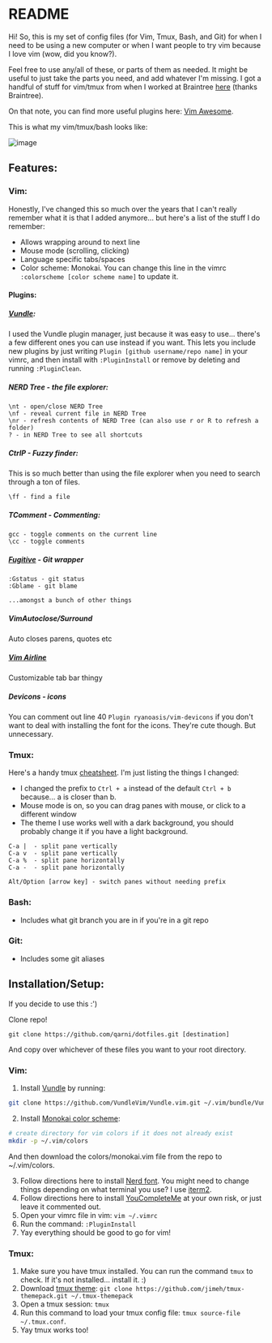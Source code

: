 # README

Hi! So, this is my set of config files (for Vim, Tmux, Bash, and Git) for when I need to be using a new computer or when I want people to try vim because I love vim (wow, did you know?).

Feel free to use any/all of these, or parts of them as needed. It might be useful to just take the parts you need, and add whatever I'm missing. I got a handful of stuff for vim/tmux from when I worked at Braintree [here](https://github.com/braintreeps/vim_dotfiles) (thanks Braintree).

On that note, you can find more useful plugins here: [Vim Awesome](https://vimawesome.com/).

This is what my vim/tmux/bash looks like:

![image](https://user-images.githubusercontent.com/17552078/72491326-52867680-37df-11ea-9785-be4ee13d8319.png)

## Features:

### Vim:

Honestly, I've changed this so much over the years that I can't really remember what it is that I added anymore... but here's a list of the stuff I do remember:

* Allows wrapping around to next line
* Mouse mode (scrolling, clicking)
* Language specific tabs/spaces
* Color scheme: Monokai. You can change this line in the vimrc `:colorscheme [color scheme name]` to update it.

#### Plugins:

##### [Vundle](https://github.com/VundleVim/Vundle.vim):
I used the Vundle plugin manager, just because it was easy to use... there's a few different ones you can use instead if you want. This lets you include new plugins by just writing `Plugin [github username/repo name]` in your vimrc, and then install with `:PluginInstall` or remove by deleting and running `:PluginClean`.

##### NERD Tree - the file explorer:

```
\nt - open/close NERD Tree
\nf - reveal current file in NERD Tree
\nr - refresh contents of NERD Tree (can also use r or R to refresh a folder)
? - in NERD Tree to see all shortcuts
```

##### CtrlP - Fuzzy finder:
This is so much better than using the file explorer when you need to search through a ton of files.

```
\ff - find a file
```

##### TComment - Commenting:

```
gcc - toggle comments on the current line
\cc - toggle comments
```

##### [Fugitive](https://github.com/tpope/vim-fugitive) - Git wrapper

```
:Gstatus - git status
:Gblame - git blame

...amongst a bunch of other things
```

##### VimAutoclose/Surround

Auto closes parens, quotes etc

##### [Vim Airline](https://github.com/vim-airline/vim-airline)

Customizable tab bar thingy

##### Devicons - icons

You can comment out line 40 `Plugin ryanoasis/vim-devicons` if you don't want to deal with installing the font for the icons. They're cute though. But unnecessary.

### Tmux:

Here's a handy tmux [cheatsheet](https://gist.github.com/andreyvit/2921703). I'm just listing the things I changed:

* I changed the prefix to `Ctrl + a` instead of the default `Ctrl + b` because... a is closer than b.
* Mouse mode is on, so you can drag panes with mouse, or click to a different window
* The theme I use works well with a dark background, you should probably change it if you have a light background.

```
C-a |  - split pane vertically
C-a v  - split pane vertically
C-a %  - split pane horizontally
C-a -  - split pane horizontally

Alt/Option [arrow key] - switch panes without needing prefix
```

### Bash:

* Includes what git branch you are in if you're in a git repo

### Git:

* Includes some git aliases

## Installation/Setup:

If you decide to use this :')

Clone repo!
```
git clone https://github.com/qarni/dotfiles.git [destination]
```
And copy over whichever of these files you want to your root directory. 

### Vim:

1. Install [Vundle](https://github.com/VundleVim/Vundle.vim) by running:
  ```bash 
  git clone https://github.com/VundleVim/Vundle.vim.git ~/.vim/bundle/Vundle.vim
  ```
2. Install [Monokai color scheme](https://github.com/crusoexia/vim-monokai):
  ```bash
  # create directory for vim colors if it does not already exist
  mkdir -p ~/.vim/colors
  ```
  And then download the colors/monokai.vim file from the repo to ~/.vim/colors.
  
3. Follow directions here to install [Nerd font](https://github.com/ryanoasis/nerd-fonts/tree/master/patched-fonts/DroidSansMono). You might need to change things depending on what terminal you use? I use [iterm2](https://iterm2.com/).
4. Follow directions here to install [YouCompleteMe](https://github.com/Valloric/YouCompleteMe) at your own risk, or just leave it commented out.
5. Open your vimrc file in vim: `vim ~/.vimrc`
6. Run the command: `:PluginInstall`
7. Yay everything should be good to go for vim!

### Tmux:

1. Make sure you have tmux installed. You can run the command `tmux` to check. If it's not installed... install it. :)
1. Download [tmux theme](https://github.com/jimeh/tmux-themepack): 
`git clone https://github.com/jimeh/tmux-themepack.git ~/.tmux-themepack
`
1. Open a tmux session: `tmux`
1. Run this command to load your tmux config file: `tmux source-file ~/.tmux.conf`.
1. Yay tmux works too!

